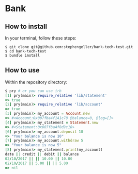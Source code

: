 # Bank

## How to install

In your terminal, follow these steps:

```
$ git clone git@github.com:stephengeller/bank-tech-test.git
$ cd bank-tech-test
$ bundle install
```

## How to use

Within the repository directory:
```Ruby
$ pry # or you can use irb
[1] pry(main)> require_relative 'lib/statement'
=> true
[2] pry(main)> require_relative 'lib/account'
=> true
[3] pry(main)> my_account = Account.new
=> #<Account:0x007fba4f141c78 @balance=0, @log=[]>
[4] pry(main)> my_statement = Statement.new
=> #<Statement:0x007fba4f0d9c18>
[6] pry(main)> my_account.deposit 10
=> "Your balance is now 10"
[7] pry(main)> my_account.withdraw 5
=> "Your balance is now 5"
[8] pry(main)> my_statement.print(my_account)
date || credit || debit || balance
02/10/2017 || || 10.00 || 10.00
02/10/2017 || 5.00 || || 5.00
=> nil
```
